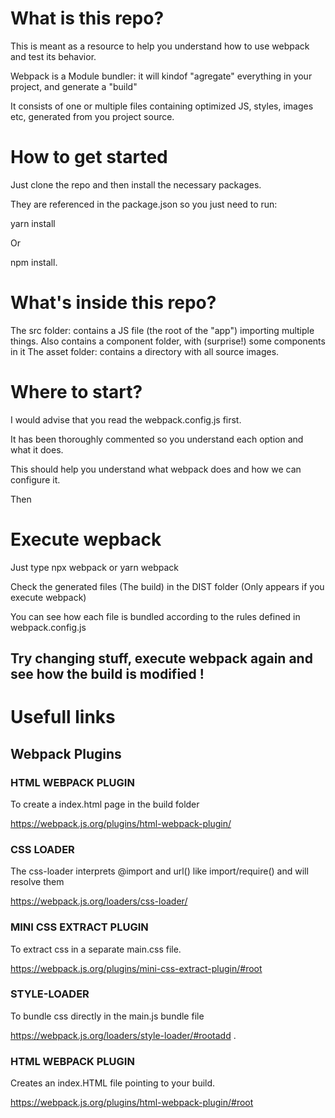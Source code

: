 # What is this repo?

This is meant as a resource to help you understand how to use webpack and test its behavior. 

Webpack is a Module bundler: it will kindof "agregate" everything in your project, and generate a "build"

It consists of one or multiple files containing optimized JS, styles, images etc, generated from you project source.

# How to get started

Just clone the repo and then install the necessary packages.

They are referenced in the package.json so you just need to run:

yarn install

Or 

npm install.

# What's inside this repo?

The src folder: contains a JS file (the root of the "app") importing multiple things.
Also contains a component folder, with (surprise!) some components in it
The asset folder: contains a directory with all source images.

# Where to start?

I would advise that you read the webpack.config.js first.

It has been thoroughly commented so you understand each option and what it does. 

This should help you understand what webpack does and how we can configure it.

Then

# Execute wepback

Just type npx webpack or yarn webpack

Check the generated files (The build) in the DIST folder (Only appears if you execute webpack)

You can see how each file is bundled according to the rules defined in webpack.config.js

## Try changing stuff, execute webpack again and see how the build is modified !


# Usefull links

## Webpack Plugins

### HTML WEBPACK PLUGIN

To create a index.html page in the build folder

https://webpack.js.org/plugins/html-webpack-plugin/

### CSS LOADER

The css-loader interprets @import and url() like import/require() and will resolve them

https://webpack.js.org/loaders/css-loader/

### MINI CSS EXTRACT PLUGIN

To extract css in a separate main.css file.

https://webpack.js.org/plugins/mini-css-extract-plugin/#root

### STYLE-LOADER

To bundle css directly in the main.js bundle file

https://webpack.js.org/loaders/style-loader/#rootadd .

### HTML WEBPACK PLUGIN

Creates an index.HTML file pointing to your build. 

https://webpack.js.org/plugins/html-webpack-plugin/#root



